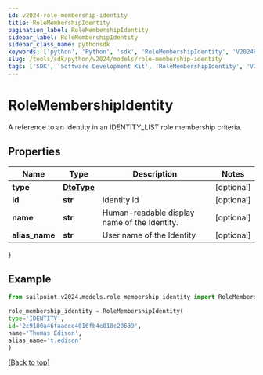 ```yaml
---
id: v2024-role-membership-identity
title: RoleMembershipIdentity
pagination_label: RoleMembershipIdentity
sidebar_label: RoleMembershipIdentity
sidebar_class_name: pythonsdk
keywords: ['python', 'Python', 'sdk', 'RoleMembershipIdentity', 'V2024RoleMembershipIdentity'] 
slug: /tools/sdk/python/v2024/models/role-membership-identity
tags: ['SDK', 'Software Development Kit', 'RoleMembershipIdentity', 'V2024RoleMembershipIdentity']
---
```


# RoleMembershipIdentity

A reference to an Identity in an IDENTITY_LIST role membership criteria.

## Properties

Name | Type | Description | Notes
------------ | ------------- | ------------- | -------------
**type** | [**DtoType**](dto-type) |  | [optional] 
**id** | **str** | Identity id | [optional] 
**name** | **str** | Human-readable display name of the Identity. | [optional] 
**alias_name** | **str** | User name of the Identity | [optional] 
}

## Example

```python
from sailpoint.v2024.models.role_membership_identity import RoleMembershipIdentity

role_membership_identity = RoleMembershipIdentity(
type='IDENTITY',
id='2c9180a46faadee4016fb4e018c20639',
name='Thomas Edison',
alias_name='t.edison'
)

```
[[Back to top]](#) 

